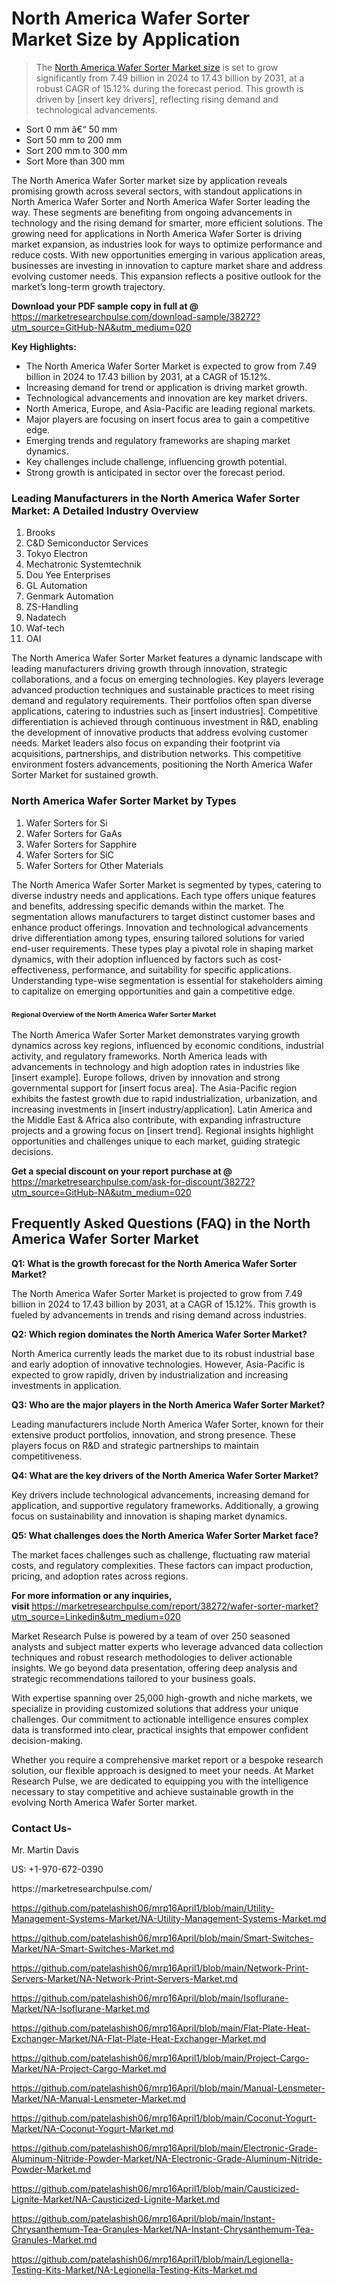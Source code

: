 <h1>North America Wafer Sorter Market&nbsp;Size by Application</h1><blockquote><p>The <a href="https://marketresearchpulse.com/download-sample/38272?utm_source=GitHub-NA&amp;utm_medium=020">North America Wafer Sorter Market size</a> is set to grow significantly from 7.49 billion in 2024 to 17.43 billion by 2031, at a robust CAGR of 15.12% during the forecast period. This growth is driven by [insert key drivers], reflecting rising demand and technological advancements.</p></blockquote><ul><li>Sort 0 mm â€“ 50 mm <li> Sort 50 mm to 200 mm <li> Sort 200 mm to 300 mm <li> Sort More than 300 mm</li></ul><p>The North America Wafer Sorter market size by application reveals promising growth across several sectors, with standout applications in North America Wafer Sorter and North America Wafer Sorter leading the way. These segments are benefiting from ongoing advancements in technology and the rising demand for smarter, more efficient solutions. The growing need for applications in North America Wafer Sorter is driving market expansion, as industries look for ways to optimize performance and reduce costs. With new opportunities emerging in various application areas, businesses are investing in innovation to capture market share and address evolving customer needs. This expansion reflects a positive outlook for the market’s long-term growth trajectory.</p><p><strong>Download your PDF sample copy in full at @ </strong><a href="https://marketresearchpulse.com/download-sample/38272?utm_source=GitHub-NA&amp;utm_medium=020">https://marketresearchpulse.com/download-sample/38272?utm_source=GitHub-NA&amp;utm_medium=020</a></p><p><strong>Key Highlights: </strong></p><ul><li>The North America Wafer Sorter Market is expected to grow from 7.49 billion in 2024 to 17.43 billion by 2031, at a CAGR of 15.12%.</li><li>Increasing demand for trend or application is driving market growth.</li><li>Technological advancements and innovation are key market drivers.</li><li>North America, Europe, and Asia-Pacific are leading regional markets.</li><li>Major players are focusing on insert focus area to gain a competitive edge.</li><li>Emerging trends and regulatory frameworks are shaping market dynamics.</li><li>Key challenges include challenge, influencing growth potential.</li><li>Strong growth is anticipated in sector over the forecast period.</li></ul><h3>Leading Manufacturers in the North America Wafer Sorter Market: A Detailed Industry Overview</h3><ol><li>Brooks</li><li>C&D Semiconductor Services</li><li>Tokyo Electron</li><li>Mechatronic Systemtechnik</li><li>Dou Yee Enterprises</li><li>GL Automation</li><li>Genmark Automation</li><li>ZS-Handling</li><li>Nadatech</li><li>Waf-tech</li><li>OAI</li></ol><div class="flex max-w-full flex-col flex-grow"><div class="min-h-8 text-message flex w-full flex-col items-end gap-2 whitespace-normal break-words [.text-message+&amp;]:mt-5" dir="auto" data-message-author-role="assistant" data-message-id="fd8432e4-4910-450d-b182-61b7bfb0a01f" data-message-model-slug="gpt-4o"><div class="flex w-full flex-col gap-1 empty:hidden first:pt-[3px]"><div class="markdown prose w-full break-words dark:prose-invert light"><p>The North America Wafer Sorter Market features a dynamic landscape with leading manufacturers driving growth through innovation, strategic collaborations, and a focus on emerging technologies. Key players leverage advanced production techniques and sustainable practices to meet rising demand and regulatory requirements. Their portfolios often span diverse applications, catering to industries such as [insert industries]. Competitive differentiation is achieved through continuous investment in R&amp;D, enabling the development of innovative products that address evolving customer needs. Market leaders also focus on expanding their footprint via acquisitions, partnerships, and distribution networks. This competitive environment fosters advancements, positioning the North America Wafer Sorter Market for sustained growth.</p></div></div></div></div><h3>North America Wafer Sorter Market by Types</h3><ol><li>Wafer Sorters for Si <li> Wafer Sorters for GaAs <li> Wafer Sorters for Sapphire <li> Wafer Sorters for SiC <li> Wafer Sorters for Other Materials</li></ol><div class="flex max-w-full flex-col flex-grow"><div class="min-h-8 text-message flex w-full flex-col items-end gap-2 whitespace-normal break-words [.text-message+&amp;]:mt-5" dir="auto" data-message-author-role="assistant" data-message-id="084470be-0bb7-4664-bddf-5156b4f41249" data-message-model-slug="gpt-4o-mini"><div class="flex w-full flex-col gap-1 empty:hidden first:pt-[3px]"><div class="markdown prose w-full break-words dark:prose-invert light"><p>The North America Wafer Sorter Market is segmented by types, catering to diverse industry needs and applications. Each type offers unique features and benefits, addressing specific demands within the market. The segmentation allows manufacturers to target distinct customer bases and enhance product offerings. Innovation and technological advancements drive differentiation among types, ensuring tailored solutions for varied end-user requirements. These types play a pivotal role in shaping market dynamics, with their adoption influenced by factors such as cost-effectiveness, performance, and suitability for specific applications. Understanding type-wise segmentation is essential for stakeholders aiming to capitalize on emerging opportunities and gain a competitive edge.</p></div></div></div></div><h3><span style="font-size: 11px;">Regional Overview of the North America Wafer Sorter Market</span></h3><div class="flex max-w-full flex-col flex-grow"><div class="min-h-8 text-message flex w-full flex-col items-end gap-2 whitespace-normal break-words [.text-message+&amp;]:mt-5" dir="auto" data-message-author-role="assistant" data-message-id="e9038762-ce64-4e30-91c9-9bd413514231" data-message-model-slug="gpt-4o-mini"><div class="flex w-full flex-col gap-1 empty:hidden first:pt-[3px]"><div class="markdown prose w-full break-words dark:prose-invert light"><p>The North America Wafer Sorter Market demonstrates varying growth dynamics across key regions, influenced by economic conditions, industrial activity, and regulatory frameworks. North America leads with advancements in technology and high adoption rates in industries like [insert example]. Europe follows, driven by innovation and strong governmental support for [insert focus area]. The Asia-Pacific region exhibits the fastest growth due to rapid industrialization, urbanization, and increasing investments in [insert industry/application]. Latin America and the Middle East &amp; Africa also contribute, with expanding infrastructure projects and a growing focus on [insert trend]. Regional insights highlight opportunities and challenges unique to each market, guiding strategic decisions.</p></div></div></div></div><p><strong>Get a special discount on your report purchase at @ </strong><a href="https://marketresearchpulse.com/ask-for-discount/38272?utm_source=GitHub-NA&amp;utm_medium=020">https://marketresearchpulse.com/ask-for-discount/38272?utm_source=GitHub-NA&amp;utm_medium=020</a></p><h2>Frequently Asked Questions (FAQ) in the North America Wafer Sorter Market</h2><p><strong>Q1: What is the growth forecast for the North America Wafer Sorter Market?</strong></p><p>The North America Wafer Sorter Market is projected to grow from 7.49 billion in 2024 to 17.43 billion by 2031, at a CAGR of 15.12%. This growth is fueled by advancements in trends and rising demand across industries.</p><p><strong>Q2: Which region dominates the North America Wafer Sorter Market?</strong></p><p>North America currently leads the market due to its robust industrial base and early adoption of innovative technologies. However, Asia-Pacific is expected to grow rapidly, driven by industrialization and increasing investments in application.</p><p><strong>Q3: Who are the major players in the North America Wafer Sorter Market?</strong></p><p>Leading manufacturers include North America Wafer Sorter, known for their extensive product portfolios, innovation, and strong presence. These players focus on R&amp;D and strategic partnerships to maintain competitiveness.</p><p><strong>Q4: What are the key drivers of the North America Wafer Sorter Market?</strong></p><p>Key drivers include technological advancements, increasing demand for application, and supportive regulatory frameworks. Additionally, a growing focus on sustainability and innovation is shaping market dynamics.</p><p><strong>Q5: What challenges does the North America Wafer Sorter Market face?</strong></p><p>The market faces challenges such as challenge, fluctuating raw material costs, and regulatory complexities. These factors can impact production, pricing, and adoption rates across regions.</p><p><strong>For more information or any inquiries, visit&nbsp;</strong><a href="https://marketresearchpulse.com/report/38272/wafer-sorter-market?utm_source=Linkedin&utm_medium=020">https://marketresearchpulse.com/report/38272/wafer-sorter-market?utm_source=Linkedin&utm_medium=020</a></p><p>Market Research Pulse is powered by a team of over 250 seasoned analysts and subject matter experts who leverage advanced data collection techniques and robust research methodologies to deliver actionable insights. We go beyond data presentation, offering deep analysis and strategic recommendations tailored to your business goals.</p><p>With expertise spanning over 25,000 high-growth and niche markets, we specialize in providing customized solutions that address your unique challenges. Our commitment to actionable intelligence ensures complex data is transformed into clear, practical insights that empower confident decision-making.</p><p>Whether you require a comprehensive market report or a bespoke research solution, our flexible approach is designed to meet your needs. At Market Research Pulse, we are dedicated to equipping you with the intelligence necessary to stay competitive and achieve sustainable growth in the evolving North America Wafer Sorter market.</p><h3><strong>Contact Us-</strong></h3><p>Mr. Martin Davis</p><p>US: +1-970-672-0390</p><p>https://marketresearchpulse.com/</p><p><a href="https://github.com/patelashish06/mrp16April1/blob/main/Utility-Management-Systems-Market/NA-Utility-Management-Systems-Market.md">https://github.com/patelashish06/mrp16April1/blob/main/Utility-Management-Systems-Market/NA-Utility-Management-Systems-Market.md</a></p><p><a href="https://github.com/patelashish06/mrp16April/blob/main/Smart-Switches-Market/NA-Smart-Switches-Market.md">https://github.com/patelashish06/mrp16April/blob/main/Smart-Switches-Market/NA-Smart-Switches-Market.md</a></p><p><a href="https://github.com/patelashish06/mrp16April1/blob/main/Network-Print-Servers-Market/NA-Network-Print-Servers-Market.md">https://github.com/patelashish06/mrp16April1/blob/main/Network-Print-Servers-Market/NA-Network-Print-Servers-Market.md</a></p><p><a href="https://github.com/patelashish06/mrp16April/blob/main/Isoflurane-Market/NA-Isoflurane-Market.md">https://github.com/patelashish06/mrp16April/blob/main/Isoflurane-Market/NA-Isoflurane-Market.md</a></p><p><a href="https://github.com/patelashish06/mrp16April/blob/main/Flat-Plate-Heat-Exchanger-Market/NA-Flat-Plate-Heat-Exchanger-Market.md">https://github.com/patelashish06/mrp16April/blob/main/Flat-Plate-Heat-Exchanger-Market/NA-Flat-Plate-Heat-Exchanger-Market.md</a></p><p><a href="https://github.com/patelashish06/mrp16April1/blob/main/Project-Cargo-Market/NA-Project-Cargo-Market.md">https://github.com/patelashish06/mrp16April1/blob/main/Project-Cargo-Market/NA-Project-Cargo-Market.md</a></p><p><a href="https://github.com/patelashish06/mrp16April/blob/main/Manual-Lensmeter-Market/NA-Manual-Lensmeter-Market.md">https://github.com/patelashish06/mrp16April/blob/main/Manual-Lensmeter-Market/NA-Manual-Lensmeter-Market.md</a></p><p><a href="https://github.com/patelashish06/mrp16April1/blob/main/Coconut-Yogurt-Market/NA-Coconut-Yogurt-Market.md">https://github.com/patelashish06/mrp16April1/blob/main/Coconut-Yogurt-Market/NA-Coconut-Yogurt-Market.md</a></p><p><a href="https://github.com/patelashish06/mrp16April/blob/main/Electronic-Grade-Aluminum-Nitride-Powder-Market/NA-Electronic-Grade-Aluminum-Nitride-Powder-Market.md">https://github.com/patelashish06/mrp16April/blob/main/Electronic-Grade-Aluminum-Nitride-Powder-Market/NA-Electronic-Grade-Aluminum-Nitride-Powder-Market.md</a></p><p><a href="https://github.com/patelashish06/mrp16April1/blob/main/Causticized-Lignite-Market/NA-Causticized-Lignite-Market.md">https://github.com/patelashish06/mrp16April1/blob/main/Causticized-Lignite-Market/NA-Causticized-Lignite-Market.md</a></p><p><a href="https://github.com/patelashish06/mrp16April/blob/main/Instant-Chrysanthemum-Tea-Granules-Market/NA-Instant-Chrysanthemum-Tea-Granules-Market.md">https://github.com/patelashish06/mrp16April/blob/main/Instant-Chrysanthemum-Tea-Granules-Market/NA-Instant-Chrysanthemum-Tea-Granules-Market.md</a></p><p><a href="https://github.com/patelashish06/mrp16April1/blob/main/Legionella-Testing-Kits-Market/NA-Legionella-Testing-Kits-Market.md">https://github.com/patelashish06/mrp16April1/blob/main/Legionella-Testing-Kits-Market/NA-Legionella-Testing-Kits-Market.md</a></p>